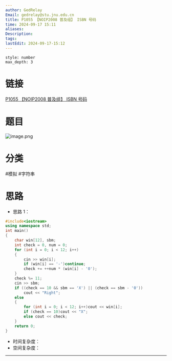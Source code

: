 ```yaml
---
author: GedRelay
Email: gedrelay@stu.jnu.edu.cn
title: P1055 【NOIP2008 普及组】 ISBN 号码
time: 2024-09-17 15:11
aliases: 
Description: 
tags: 
lastEdit: 2024-09-17-15:12
---
```


```toc
style: number
max_depth: 3
```

# 链接
[P1055 【NOIP2008 普及组】 ISBN 号码](https://www.luogu.com.cn/problem/P1055) 

# 题目
![image.png](https://ged-pic-bed.oss-cn-guangzhou.aliyuncs.com/img/202409171511853.png)


# 分类
#模拟 #字符串 

# 思路
- 思路 1：


```cpp
#include<iostream>
using namespace std;
int main()
{
	char win[12], sbm;
	int check = 0, num = 0;
	for (int i = 0; i < 12; i++)
	{
		cin >> win[i];
		if (win[i] == '-')continue;
		check += ++num * (win[i] - '0');
	}
	check %= 11;
	cin >> sbm;
	if ((check == 10 && sbm == 'X') || (check == sbm - '0'))
		cout << "Right";
	else 
	{
		for (int i = 0; i < 12; i++)cout << win[i];
		if (check == 10)cout << "X";
		else cout << check;
	}
	return 0;
}
```


- 时间复杂度：
- 空间复杂度：


---

